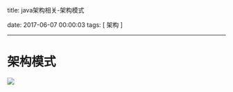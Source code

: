title:  java架构相关-架构模式

date: 2017-06-07 00:00:03
tags: [ 架构 ]



---


# 架构模式

![](http://7xnbs3.com1.z0.glb.clouddn.com/17-6-7/35995205.jpg)

